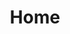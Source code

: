 ---
layout: home

title: Home

hero:
  name: Home
  text: zhuang-xd
  tagline: Discovering our passions and hobbies is the key to easing feelings of sorrow
  image:
    src: /images/home.gif
    alt: logo
  actions:
    - theme: brand
      text: 时间轴
      link: /journals/
    - theme: brand
      text: 内容统计
      link: /pages/
    - theme: brand
      text: 站点日志
      link: /about/index.md
---